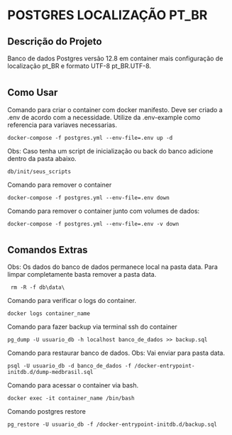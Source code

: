 # POSTGRES LOCALIZAÇÃO PT_BR
</h1>

## Descrição do Projeto

Banco de dados Postgres versão 12.8 em container mais configuração de localização pt_BR e formato UTF-8 pt_BR.UTF-8.

<h1>

## Como Usar

Comando para criar o container com docker manifesto. Deve ser criado a .env de acordo com a necessidade. Utilize da .env-example como referencia para variaves necessarias. 

```
docker-compose -f postgres.yml --env-file=.env up -d
```
Obs: Caso tenha um script de inicialização ou back do banco adicione dentro da pasta abaixo.
```
db/init/seus_scripts
```
Comando para remover o container
```
docker-compose -f postgres.yml --env-file=.env down
```
Comando para remover o container junto com volumes de dados:
```
docker-compose -f postgres.yml --env-file=.env -v down
```
<h1>

## Comandos Extras
Obs: Os dados do banco de dados permanece local na pasta data. Para limpar completamente basta remover a pasta data.
```
 rm -R -f db\data\
```
Comando para verificar o logs do container.
```
docker logs container_name
```
Comando para fazer backup via terminal ssh do container
```
pg_dump -U usuario_db -h localhost banco_de_dados >> backup.sql
```
Comando para restaurar banco de dados. Obs: Vai enviar para pasta data.
```
psql -U usuario_db -d banco_de_dados -f /docker-entrypoint-initdb.d/dump-medbrasil.sql
```
Comando para acessar o container via bash.
```
docker exec -it container_name /bin/bash
```
Comando postgres restore
```
pg_restore -U usuario_db -f /docker-entrypoint-initdb.d/backup.sql
```